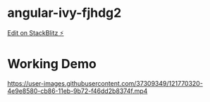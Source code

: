 # angular-ivy-fjhdg2

[Edit on StackBlitz ⚡️](https://stackblitz.com/edit/angular-ivy-fjhdg2)

# Working Demo
https://user-images.githubusercontent.com/37309349/121770320-4e9e8580-cb86-11eb-9b72-f46dd2b8374f.mp4

